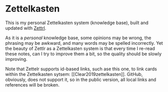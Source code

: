 # Zettelkasten

This is my personal Zettelkasten system (knowledge base), built and updated with [Zettrl](https://www.zettlr.com/).

As it is a _personal_ knowledge base, some opinions may be wrong, the phrasing may be awkward, and many words may be spelled incorrectly. Yet the beauty of Zettlr as a Zettelkasten system is that every time I re-read these notes, can I try to improve them a bit, so the quality should be slowly improving.

Note that Zettelr supports id-based links, such ase this one, to link cards within the Zettelkasten sytsem: [[Clear2019zettelkasten]]. GitHub, obviously, does not support it, so in the public version, all local links and references will be broken.
